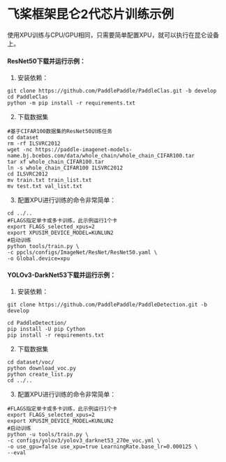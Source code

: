 # 飞桨框架昆仑2代芯片训练示例

使用XPU训练与CPU/GPU相同，只需要简单配置XPU，就可以执行在昆仑设备上。

#### ResNet50下载并运行示例：

1. 安装依赖：

```
git clone https://github.com/PaddlePaddle/PaddleClas.git -b develop 
cd PaddleClas
python -m pip install -r requirements.txt
```


2. 下载数据集

```
#基于CIFAR100数据集的ResNet50训练任务
cd dataset
rm -rf ILSVRC2012
wget -nc https://paddle-imagenet-models-name.bj.bcebos.com/data/whole_chain/whole_chain_CIFAR100.tar
tar xf whole_chain_CIFAR100.tar
ln -s whole_chain_CIFAR100 ILSVRC2012
cd ILSVRC2012
mv train.txt train_list.txt
mv test.txt val_list.txt
```

3. 配置XPU进行训练的命令非常简单：
```
cd ../..
#FLAGS指定单卡或多卡训练，此示例运行1个卡
export FLAGS_selected_xpus=2
export XPUSIM_DEVICE_MODEL=KUNLUN2
#启动训练
python tools/train.py \
-c ppcls/configs/ImageNet/ResNet/ResNet50.yaml \
-o Global.device=xpu
```

#### YOLOv3-DarkNet53下载并运行示例：

1. 安装依赖：

```
git clone https://github.com/PaddlePaddle/PaddleDetection.git -b develop 

cd PaddleDetection/
pip install -U pip Cython
pip install -r requirements.txt
```


2. 下载数据集

```
cd dataset/voc/
python download_voc.py
python create_list.py
cd ../..
```

3. 配置XPU进行训练的命令非常简单：
```
#FLAGS指定单卡或多卡训练，此示例运行1个卡
export FLAGS_selected_xpus=2
export XPUSIM_DEVICE_MODEL=KUNLUN2
#启动训练
python -u tools/train.py \
-c configs/yolov3/yolov3_darknet53_270e_voc.yml \
-o use_gpu=false use_xpu=true LearningRate.base_lr=0.000125 \
--eval
```